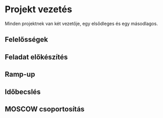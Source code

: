 # Projekt vezetés

Minden projektnek van két vezetője, egy elsődleges és egy másodlagos.

## Felelősségek

## Feladat előkészítés

## Ramp-up

## Időbecslés

## MOSCOW csoportosítás